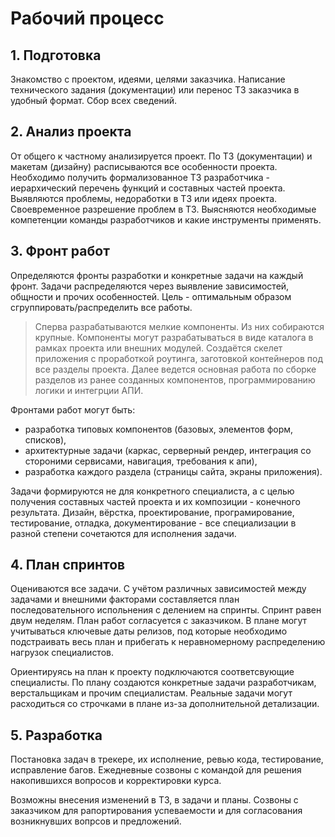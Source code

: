 # Рабочий процесс

## 1. Подготовка

Знакомство с проектом, идеями, целями заказчика. Написание технического задания (документации) или
перенос ТЗ заказчика в удобный формат. Сбор всех сведений. 

## 2. Анализ проекта

От общего к частному анализируется проект. По ТЗ (документации) и макетам (дизайну) расписываются все 
особенности проекта. Необходимо получить формализованное ТЗ разработчика - иерархический перечень
функций и составных частей проекта. Выявляются проблемы, недоработки в ТЗ или идеях
проекта. Своевременное разрешение проблем в ТЗ. Выясняются необходимые компетенции команды
разработчиков и какие инструменты применять. 

## 3. Фронт работ

Определяются фронты разработки и конкретные задачи на каждый фронт. Задачи распределяются через 
выявление зависимостей, общности и прочих особенностей. Цель - оптимальным образом 
сгруппировать/распределить все работы. 

> Сперва разрабатываются мелкие компоненты. Из них собираются крупные. Компоненты могут
разрабатываться в виде каталога в рамках проекта или внешних модулей. Создаётся скелет приложения 
с проработкой роутинга, заготовкой контейнеров под все разделы проекта. Далее ведется основная 
работа по сборке разделов из ранее созданных компонентов, программированию логики и интегрции АПИ. 

Фронтами работ могут быть:
- разработка типовых компонентов (базовых, элементов форм, списков), 
- архитектурные задачи (каркас, серверный рендер, интеграция со стороними сервисами, навигация, 
требования к апи), 
- разработка каждого раздела (страницы сайта, экраны приложения). 

Задачи формируются не для конкретного специалиста, а с целью получения составных частей проекта и их 
композиции - конечного результата. Дизайн, вёрстка, проектирование, програмирование, тестирование, 
отладка, документирование - все специализации в разной степени сочетаются для исполнения задачи. 

## 4. План спринтов

Оцениваются все задачи. С учётом различных зависимостей между задачами и внешними факторами
составляется план последовательного испольнения с делением на спринты. Спринт равен двум неделям. 
План работ согласуется с заказчиком. В плане могут учитываться ключевые даты релизов, под которые
необходимо подстраивать весь план и прибегать к неравномерному распределению нагрузок специалистов. 

Ориентируясь на план к проекту подключаются соответсвующие специалисты. По плану создаются 
конкретные задачи разработчикам, верстальщикам и прочим специалистам. Реальные задачи могут расходиться 
со строчками в плане из-за дополнительной детализации.

## 5. Разработка

Постановка задач в трекере, их исполнение, ревью кода, тестирование, исправление багов. Ежедневные 
созвоны с командой для решения накопившихся вопросов и корректировки курса. 

Возможны внесения изменений в ТЗ, в задачи и планы. Созвоны с заказчиком для рапортирования 
успеваемости и для согласования возникнувших вопрсов и предложений.
